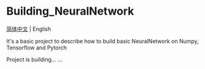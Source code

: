 # Building_NeuralNetwork
[简体中文](README_CN.md) | English

It's a basic project to describe how to build basic NeuralNetwork on Numpy, Tensorflow and Pytorch

Project is building... ...
